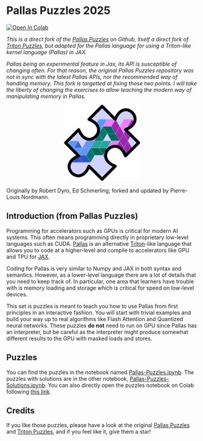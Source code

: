 # Pallas Puzzles 2025

[![Open In Colab](https://colab.research.google.com/assets/colab-badge.svg)](https://colab.research.google.com/github/p-nordmann/pallas-puzzles-2025/blob/main/notebooks/Pallas-Puzzles.ipynb)

_This is a direct fork of the [Pallas Puzzles](https://github.com/rdyro/Pallas-Puzzles) on Github, itself a direct fork of [Triton Puzzles](https://github.com/srush/Triton-Puzzles), but adapted for the Pallas language for using a Triton-like kernel language (Pallas) in JAX._

_Pallas being an experimental feature in Jax, its API is susceptible of changing often. For that reason, the original Pallas Puzzles repository was not in sync with the latest Pallas APIs, nor the recommended way of handling memory. This fork is targetted at fixing those two points. I will take the liberty of changing the exercises to allow teaching the modern way of manipulating memory in Pallas._

<p align="center">
<img width="200" height="200" src="assets/pallas_puzzles_logo.svg">
</p>

Originally by Robert Dyro, Ed Schmerling; forked and updated by Pierre-Louis Nordmann.

## Introduction (from Pallas Puzzles)

Programming for accelerators such as GPUs is critical for modern AI systems.
This often means programming directly in proprietary low-level languages such as CUDA. [Pallas](https://jax.readthedocs.io/en/latest/pallas/index.html) is an alternative [Triton](https://github.com/triton-lang/triton)-like language that allows you to code at a higher-level and compile to accelerators like GPU and TPU for [JAX](https://jax.readthedocs.io/).

Coding for Pallas is very similar to Numpy and JAX in both syntax and semantics. However, as a lower-level language there are a lot of details that you need to keep track of. In particular, one area that learners have trouble with is memory loading and storage which is critical for speed on low-level devices.

This set is puzzles is meant to teach you how to use Pallas from first principles in an interactive fashion. You will start with trivial examples and build your way up to real algorithms like Flash Attention and Quantized neural networks. These puzzles **do not** need to run on GPU since Pallas has an interpreter, but be careful as the interpreter might produce somewhat different results to the GPU with masked loads and stores.

## Puzzles

You can find the puzzles in the notebook named [Pallas-Puzzles.ipynb](./notebooks/Pallas-Puzzles.ipynb). The puzzles with solutions are in the other notebook, [Pallas-Puzzles-Solutions.ipynb](./notebooks/Pallas-Puzzles-Solutions.ipynb). You can also directly open the puzzles notebook on Colab following [this link](https://colab.research.google.com/github/p-nordmann/pallas-puzzles-2025/blob/main/notebooks/Pallas-Puzzles.ipynb).

## Credits

If you like those puzzles, please have a look at the original [Pallas Puzzles](https://github.com/rdyro/Pallas-Puzzles) and [Triton Puzzles](https://github.com/srush/Triton-Puzzles), and if you feel like it, give them a star!
